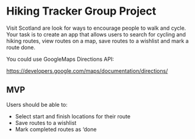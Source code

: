 # Hiking Tracker Group Project

Visit Scotland are look for ways to encourage people to walk and cycle. Your task is to create an app that allows users to search for cycling and hiking routes, view routes on a map, save routes to a wishlist and mark a route done.

You could use GoogleMaps Directions API:

https://developers.google.com/maps/documentation/directions/

## MVP

Users should be able to:

* Select start and finish locations for their route
* Save routes to a wishlist
* Mark completed routes as ‘done
